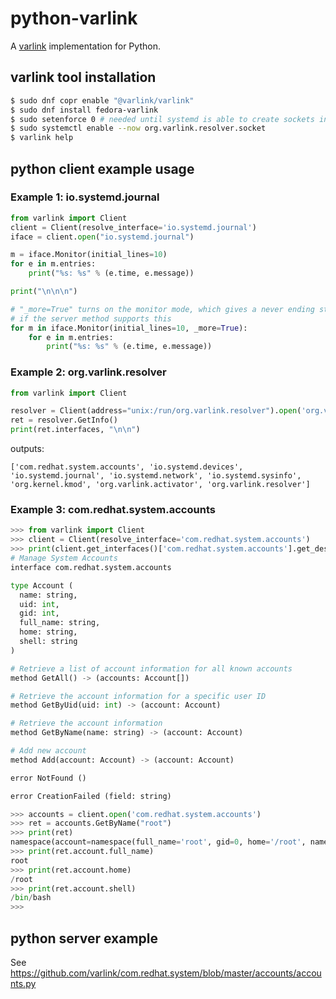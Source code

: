 # python-varlink

A [varlink](http://varlink.org) implementation for Python.

## varlink tool installation

```bash
$ sudo dnf copr enable "@varlink/varlink"
$ sudo dnf install fedora-varlink
$ sudo setenforce 0 # needed until systemd is able to create sockets in /run
$ sudo systemctl enable --now org.varlink.resolver.socket
$ varlink help
```

## python client example usage

### Example 1: io.systemd.journal

```python
from varlink import Client    
client = Client(resolve_interface='io.systemd.journal')
iface = client.open("io.systemd.journal")

m = iface.Monitor(initial_lines=10)
for e in m.entries:
    print("%s: %s" % (e.time, e.message))

print("\n\n\n")

# "_more=True" turns on the monitor mode, which gives a never ending stream of return values
# if the server method supports this
for m in iface.Monitor(initial_lines=10, _more=True):
    for e in m.entries:
        print("%s: %s" % (e.time, e.message))
```

### Example 2: org.varlink.resolver

```python
from varlink import Client

resolver = Client(address="unix:/run/org.varlink.resolver").open('org.varlink.resolver')
ret = resolver.GetInfo()
print(ret.interfaces, "\n\n")
```
outputs:
```
['com.redhat.system.accounts', 'io.systemd.devices', 'io.systemd.journal', 'io.systemd.network', 'io.systemd.sysinfo', 'org.kernel.kmod', 'org.varlink.activator', 'org.varlink.resolver'] 
```

### Example 3: com.redhat.system.accounts
```python
>>> from varlink import Client
>>> client = Client(resolve_interface='com.redhat.system.accounts')
>>> print(client.get_interfaces()['com.redhat.system.accounts'].get_description())
# Manage System Accounts
interface com.redhat.system.accounts

type Account (
  name: string,
  uid: int,
  gid: int,
  full_name: string,
  home: string,
  shell: string
)

# Retrieve a list of account information for all known accounts
method GetAll() -> (accounts: Account[])

# Retrieve the account information for a specific user ID
method GetByUid(uid: int) -> (account: Account)

# Retrieve the account information
method GetByName(name: string) -> (account: Account)

# Add new account
method Add(account: Account) -> (account: Account)

error NotFound ()

error CreationFailed (field: string)

>>> accounts = client.open('com.redhat.system.accounts')
>>> ret = accounts.GetByName("root")
>>> print(ret)
namespace(account=namespace(full_name='root', gid=0, home='/root', name='root', shell='/bin/bash', uid=0))
>>> print(ret.account.full_name)
root
>>> print(ret.account.home)
/root
>>> print(ret.account.shell)
/bin/bash
>>> 
```

## python server example
See https://github.com/varlink/com.redhat.system/blob/master/accounts/accounts.py
